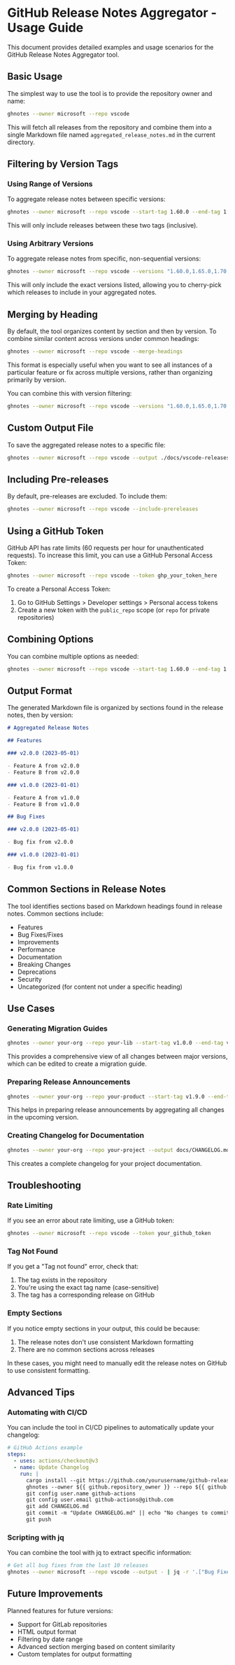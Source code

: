 # GitHub Release Notes Aggregator - Usage Guide

This document provides detailed examples and usage scenarios for the GitHub Release Notes Aggregator tool.

## Basic Usage

The simplest way to use the tool is to provide the repository owner and name:

```bash
ghnotes --owner microsoft --repo vscode
```

This will fetch all releases from the repository and combine them into a single Markdown file named `aggregated_release_notes.md` in the current directory.

## Filtering by Version Tags

### Using Range of Versions

To aggregate release notes between specific versions:

```bash
ghnotes --owner microsoft --repo vscode --start-tag 1.60.0 --end-tag 1.70.0
```

This will only include releases between these two tags (inclusive).

### Using Arbitrary Versions

To aggregate release notes from specific, non-sequential versions:

```bash
ghnotes --owner microsoft --repo vscode --versions "1.60.0,1.65.0,1.70.0"
```

This will only include the exact versions listed, allowing you to cherry-pick which releases to include in your aggregated notes.

## Merging by Heading

By default, the tool organizes content by section and then by version. To combine similar content across versions under common headings:

```bash
ghnotes --owner microsoft --repo vscode --merge-headings
```

This format is especially useful when you want to see all instances of a particular feature or fix across multiple versions, rather than organizing primarily by version.

You can combine this with version filtering:

```bash
ghnotes --owner microsoft --repo vscode --versions "1.60.0,1.65.0,1.70.0" --merge-headings
```

## Custom Output File

To save the aggregated release notes to a specific file:

```bash
ghnotes --owner microsoft --repo vscode --output ./docs/vscode-releases.md
```

## Including Pre-releases

By default, pre-releases are excluded. To include them:

```bash
ghnotes --owner microsoft --repo vscode --include-prereleases
```

## Using a GitHub Token

GitHub API has rate limits (60 requests per hour for unauthenticated requests). To increase this limit, you can use a GitHub Personal Access Token:

```bash
ghnotes --owner microsoft --repo vscode --token ghp_your_token_here
```

To create a Personal Access Token:
1. Go to GitHub Settings > Developer settings > Personal access tokens
2. Create a new token with the `public_repo` scope (or `repo` for private repositories)

## Combining Options

You can combine multiple options as needed:

```bash
ghnotes --owner microsoft --repo vscode --start-tag 1.60.0 --end-tag 1.70.0 --output ./docs/vscode-releases.md --token ghp_your_token_here --include-prereleases
```

## Output Format

The generated Markdown file is organized by sections found in the release notes, then by version:

```markdown
# Aggregated Release Notes

## Features

### v2.0.0 (2023-05-01)

- Feature A from v2.0.0
- Feature B from v2.0.0

### v1.0.0 (2023-01-01)

- Feature A from v1.0.0
- Feature B from v1.0.0

## Bug Fixes

### v2.0.0 (2023-05-01)

- Bug fix from v2.0.0

### v1.0.0 (2023-01-01)

- Bug fix from v1.0.0
```

## Common Sections in Release Notes

The tool identifies sections based on Markdown headings found in release notes. Common sections include:

- Features
- Bug Fixes/Fixes
- Improvements
- Performance
- Documentation
- Breaking Changes
- Deprecations
- Security
- Uncategorized (for content not under a specific heading)

## Use Cases

### Generating Migration Guides

```bash
ghnotes --owner your-org --repo your-lib --start-tag v1.0.0 --end-tag v2.0.0 --output migration-guide.md
```

This provides a comprehensive view of all changes between major versions, which can be edited to create a migration guide.

### Preparing Release Announcements

```bash
ghnotes --owner your-org --repo your-product --start-tag v1.9.0 --end-tag v2.0.0 --output release-announcement.md
```

This helps in preparing release announcements by aggregating all changes in the upcoming version.

### Creating Changelog for Documentation

```bash
ghnotes --owner your-org --repo your-project --output docs/CHANGELOG.md
```

This creates a complete changelog for your project documentation.

## Troubleshooting

### Rate Limiting

If you see an error about rate limiting, use a GitHub token:

```bash
ghnotes --owner microsoft --repo vscode --token your_github_token
```

### Tag Not Found

If you get a "Tag not found" error, check that:
1. The tag exists in the repository
2. You're using the exact tag name (case-sensitive)
3. The tag has a corresponding release on GitHub

### Empty Sections

If you notice empty sections in your output, this could be because:
1. The release notes don't use consistent Markdown formatting
2. There are no common sections across releases

In these cases, you might need to manually edit the release notes on GitHub to use consistent formatting.

## Advanced Tips

### Automating with CI/CD

You can include the tool in CI/CD pipelines to automatically update your changelog:

```yaml
# GitHub Actions example
steps:
  - uses: actions/checkout@v3
  - name: Update Changelog
    run: |
      cargo install --git https://github.com/yourusername/github-release-notes-aggregator
      ghnotes --owner ${{ github.repository_owner }} --repo ${{ github.event.repository.name }} --output CHANGELOG.md
      git config user.name github-actions
      git config user.email github-actions@github.com
      git add CHANGELOG.md
      git commit -m "Update CHANGELOG.md" || echo "No changes to commit"
      git push
```

### Scripting with jq

You can combine the tool with jq to extract specific information:

```bash
# Get all bug fixes from the last 10 releases
ghnotes --owner microsoft --repo vscode --output - | jq -r '.["Bug Fixes"] | map(.content) | .[]'
```

## Future Improvements

Planned features for future versions:
- Support for GitLab repositories
- HTML output format
- Filtering by date range
- Advanced section merging based on content similarity
- Custom templates for output formatting